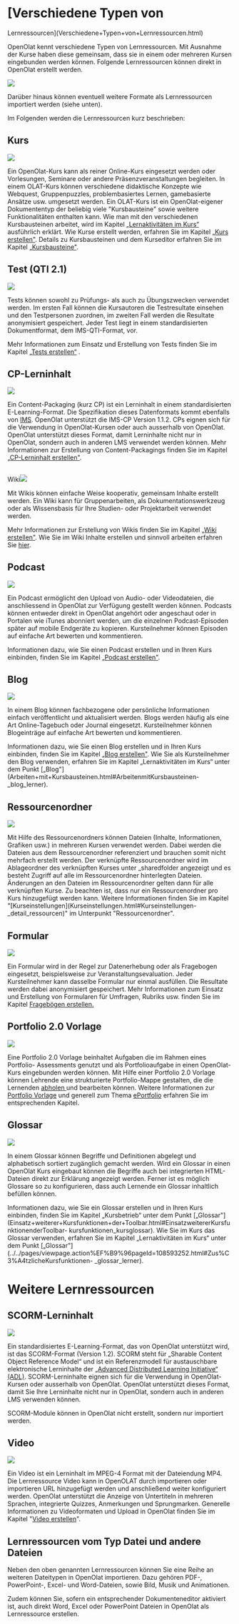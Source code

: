 #  [Verschiedene Typen von
Lernressourcen](Verschiedene+Typen+von+Lernressourcen.html)

OpenOlat kennt verschiedene Typen von Lernressourcen. Mit Ausnahme der Kurse
haben diese gemeinsam, dass sie in einem oder mehreren Kursen eingebunden
werden können. Folgende Lernressourcen können direkt in OpenOlat erstellt
werden.

![](../../download/thumbnails/590041/erstellen161a%EF%B9%96version=1&modificationDate=1639509188000&api=v2.png)

Darüber hinaus können eventuell weitere Formate als Lernressourcen importiert
werden (siehe unten).

Im Folgenden werden die Lernressourcen kurz beschrieben:

## Kurs
![](../../download/thumbnails/590039/course%EF%B9%96version=2&modificationDate=1417005517000&api=v2.png)

Ein OpenOlat-Kurs kann als reiner Online-Kurs eingesetzt werden oder
Vorlesungen, Seminare oder andere Präsenzveranstaltungen begleiten. In einem
OLAT-Kurs können verschiedene didaktische Konzepte wie Webquest,
Gruppenpuzzles, problembasiertes Lernen, gamebasierte Ansätze usw. umgesetzt
werden. Ein OLAT-Kurs ist ein OpenOlat-eigener Dokumententyp der beliebig
viele "Kursbausteine" sowie weitere Funktionalitäten enthalten kann. Wie man
mit den verschiedenen Kursbausteinen arbeitet, wird im Kapitel
[„Lernaktivitäten im
Kurs“](../../pages/viewpage.action%EF%B9%96pageId=108593198.html) ausführlich
erklärt. Wie Kurse erstellt werden, erfahren Sie im Kapitel [„Kurs
erstellen"](Kurs+erstellen.html). Details zu Kursbausteinen und dem Kurseditor
erfahren Sie im Kapitel [„Kursbausteine"](Kursbausteine.html).

## Test (QTI 2.1)
![](../../download/thumbnails/108593204/test%EF%B9%96version=1&modificationDate=1523805500000&api=v2.png)

Tests können sowohl zu Prüfungs- als auch zu Übungszwecken verwendet werden.
Im ersten Fall können die Kursautoren die Testresultate einsehen und den
Testpersonen zuordnen, im zweiten Fall werden die Resultate anonymisiert
gespeichert. Jeder Test liegt in einem standardisierten Dokumentformat, dem
IMS-QTI-Format, vor.

Mehr Informationen zum Einsatz und Erstellung von Tests finden Sie im Kapitel
[„Tests erstellen“](Tests+erstellen.html) .

## CP-Lerninhalt
![](../../download/thumbnails/590039/content%EF%B9%96version=2&modificationDate=1417005516000&api=v2.png)

Ein Content-Packaging (kurz CP) ist ein Lerninhalt in einem standardisierten
E-Learning-Format. Die Spezifikation dieses Datenformats kommt ebenfalls von
[IMS](http://www.imsglobal.org/ "IMS"). OpenOlat unterstützt die IMS-CP
Version 1.1.2. CPs eignen sich für die Verwendung in OpenOlat-Kursen oder auch
ausserhalb von OpenOlat. OpenOlat unterstützt dieses Format, damit Lerninhalte
nicht nur in OpenOlat, sondern auch in anderen LMS verwendet werden können.
Mehr Informationen zur Erstellung von Content-Packagings finden Sie im Kapitel
[„CP-Lerninhalt erstellen"](CP-Lerninhalt+erstellen.html).

##
Wiki![](../../download/thumbnails/590039/wiki%EF%B9%96version=2&modificationDate=1417005541000&api=v2.png)

Mit Wikis können einfache Weise kooperativ, gemeinsam Inhalte erstellt werden.
Ein Wiki kann für Gruppenarbeiten, als Dokumentationswerkzeug oder als
Wissensbasis für Ihre Studien- oder Projektarbeit verwendet werden.

Mehr Informationen zur Erstellung von Wikis finden Sie im Kapitel [ „Wiki
erstellen"](Wiki+erstellen.html). Wie Sie im Wiki Inhalte erstellen und
sinnvoll arbeiten erfahren Sie [hier](Arbeiten+mit+Wiki.html).

## Podcast
![](../../download/thumbnails/590039/podcast%EF%B9%96version=2&modificationDate=1417005529000&api=v2.png)

Ein Podcast ermöglicht den Upload von Audio- oder Videodateien, die
anschliessend in OpenOlat zur Verfügung gestellt werden können. Podcasts
können entweder direkt in OpenOlat angehört oder angeschaut oder in Portalen
wie iTunes abonniert werden, um die einzelnen Podcast-Episoden später auf
mobile Endgeräte zu kopieren. Kursteilnehmer können Episoden auf einfache Art
bewerten und kommentieren.

Informationen dazu, wie Sie einen Podcast erstellen und in Ihren Kurs
einbinden, finden Sie im Kapitel [„Podcast
erstellen"](Podcast+erstellen.html).

## Blog
![](../../download/thumbnails/590039/blog%EF%B9%96version=2&modificationDate=1417005513000&api=v2.png)

In einem Blog können fachbezogene oder persönliche Informationen einfach
veröffentlicht und aktualisiert werden. Blogs werden häufig als eine Art
Online-Tagebuch oder Journal eingesetzt. Kursteilnehmer können Blogeinträge
auf einfache Art bewerten und kommentieren.

Informationen dazu, wie Sie einen Blog erstellen und in Ihren Kurs einbinden,
finden Sie im Kapitel [„Blog erstellen"](Blog+erstellen.html). Wie Sie als
Kursteilnehmer den Blog verwenden, erfahren Sie im Kapitel „Lernaktivitäten im
Kurs“ unter dem Punkt
[„Blog"](Arbeiten+mit+Kursbausteinen.html#ArbeitenmitKursbausteinen-
_blog_lerner).

  

## Ressourcenordner
![](../../download/thumbnails/108593204/sharedfolder%EF%B9%96version=1&modificationDate=1523805620000&api=v2.png)

Mit Hilfe des Ressourcenordners können Dateien (Inhalte, Informationen,
Grafiken usw.) in mehreren Kursen verwendet werden. Dabei werden die Dateien
aus dem Ressourcenordner referenziert und brauchen somit nicht mehrfach
erstellt werden. Der verknüpfte Ressourcenordner wird im Ablageordner des
verknüpften Kurses unter _sharedfolder angezeigt und es besteht Zugriff auf
alle im Ressourcenordner hinterlegten Dateien. Änderungen an den Dateien im
Ressourcenordner gelten dann für alle verknüpften Kurse. Zu beachten ist, dass
nur ein Ressourcenordner pro Kurs hinzugefügt werden kann. Weitere
Informationen finden Sie im Kapitel
"[Kurseinstellungen](Kurseinstellungen.html#Kurseinstellungen-
_detail_ressourcen)" im Unterpunkt "Ressourcenordner".

##  Formular
![](../../download/thumbnails/108593204/formular_434343_64%EF%B9%96version=1&modificationDate=1523805680000&api=v2.png)

Ein Formular wird in der Regel zur Datenerhebung oder als Fragebogen
eingesetzt, beispielsweise zur Veranstaltungsevaluation. Jeder Kursteilnehmer
kann dasselbe Formular nur einmal ausfüllen. Die Resultate werden dabei
anonymisiert gespeichert. Mehr Informationen zum Einsatz und Erstellung von
Formularen für Umfragen, Rubriks usw. finden Sie im Kapitel [Fragebögen
erstellen.](../../pages/viewpage.action%EF%B9%96pageId=60358978.html)

## Portfolio 2.0 Vorlage
![](../../download/thumbnails/51970297/portfolio_434343_64%EF%B9%96version=1&modificationDate=1523187410000&api=v2.png)

Eine Portfolio 2.0 Vorlage beinhaltet Aufgaben die im Rahmen eines Portfolio-
Assessments genutzt und als Portfolioaufgabe in einen OpenOlat-Kurs
eingebunden werden können. Mit Hilfe einer Portfolio 2.0 Vorlage können
Lehrende eine strukturierte Portfolio-Mappe gestalten, die die Lernenden
[abholen ](Portfolioaufgabe%EF%B9%95+abholen+und+bearbeiten.html)und
bearbeiten können. Weitere Informationen zur [Portfolio
Vorlage](Portfoliovorlage%EF%B9%95+Erstellung.html) und generell zum Thema
[ePortfolio](Portfolio+erstellen.html) erfahren Sie im entsprechenden Kapitel.

## Glossar
![](../../download/thumbnails/590039/glossary%EF%B9%96version=2&modificationDate=1417005522000&api=v2.png)

In einem Glossar können Begriffe und Definitionen abgelegt und alphabetisch
sortiert zugänglich gemacht werden. Wird ein Glossar in einen OpenOlat Kurs
eingebaut können die Begriffe auch bei integrierten HTML-Dateien direkt zur
Erklärung angezeigt werden. Ferner ist es möglich Glossare so zu
konfigurieren, dass auch Lernende ein Glossar inhaltlich befüllen können.

Informationen dazu, wie Sie ein Glossar erstellen und in Ihren Kurs einbinden,
finden Sie im Kapitel „Kursbetrieb“ unter dem Punkt
[„Glossar"](Einsatz+weiterer+Kursfunktionen+der+Toolbar.html#EinsatzweitererKursfunktionenderToolbar-
kursfunktionen_kursglossar). Wie Sie im Kurs das Glossar verwenden, erfahren
Sie im Kapitel „Lernaktivitäten im Kurs“ unter dem Punkt
[„Glossar"](../../pages/viewpage.action%EF%B9%96pageId=108593252.html#Zus%C3%A4tzlicheKursfunktionen-
_glossar_lerner).

# Weitere Lernressourcen

  

## SCORM-Lerninhalt
![](../../download/thumbnails/108593204/scorm%EF%B9%96version=1&modificationDate=1523805560000&api=v2.png)

Ein standardisiertes E-Learning-Format, das von OpenOlat unterstützt wird, ist
das SCORM-Format (Version 1.2). SCORM steht für „Sharable Content Object
Reference Model“ und ist ein Referenzmodell für austauschbare elektronische
Lerninhalte der [ „Advanced Distributed Learning Initiative“
(ADL)](http://www.adlnet.gov/). SCORM-Lerninhalte eignen sich für die
Verwendung in OpenOlat-Kursen oder ausserhalb von OpenOlat. OpenOlat
unterstützt dieses Format, damit Sie Ihre Lerninhalte nicht nur in OpenOlat,
sondern auch in anderen LMS verwenden können.

SCORM-Module können in OpenOlat nicht erstellt, sondern nur importiert werden.

## Video
![](../../download/thumbnails/108593204/video_64_0_434343_none%EF%B9%96version=1&modificationDate=1523805290000&api=v2.png)

  

Ein Video ist ein Lerninhalt im MPEG-4 Format mit der Dateiendung MP4. Die
Lernressource Video kann in OpenOLAT durch importieren oder importieren URL
hinzugefügt werden und anschließend weiter konfiguriert werden. OpenOlat
unterstützt die Anzeige von Untertiteln in mehreren Sprachen, integrierte
Quizzes, Anmerkungen und Sprungmarken. Generelle Informationen zu
Videoformaten und Upload in OpenOlat finden Sie im Kapitel "[Video
erstellen](Video+erstellen.html)".

## Lernressourcen vom Typ Datei und andere Dateien

Neben den oben genannten Lernressourcen können Sie eine Reihe an weiteren
Dateitypen in OpenOlat importieren. Dazu gehören PDF-, PowerPoint-, Excel- und
Word-Dateien, sowie Bild,  Musik und Animationen.

Zudem können Sie, sofern ein entsprechender Dokumenteneditor aktiviert ist,
auch direkt  Word, Excel oder PowerPoint Dateien in OpenOlat als Lernressource
erstellen.

  

